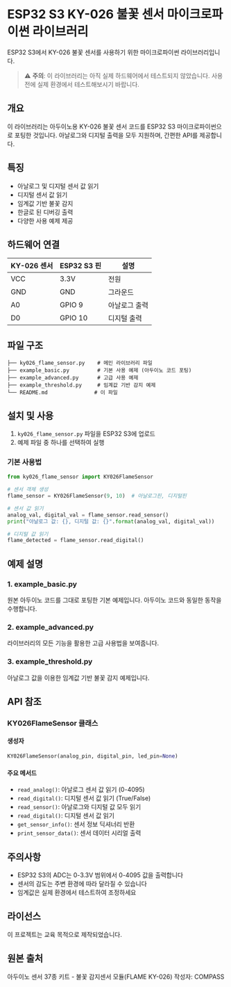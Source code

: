 # ESP32 S3 KY-026 불꽃 센서 마이크로파이썬 라이브러리

ESP32 S3에서 KY-026 불꽃 센서를 사용하기 위한 마이크로파이썬 라이브러리입니다.

> ⚠️ **주의**: 이 라이브러리는 아직 실제 하드웨어에서 테스트되지 않았습니다. 사용 전에 실제 환경에서 테스트해보시기 바랍니다.

## 개요

이 라이브러리는 아두이노용 KY-026 불꽃 센서 코드를 ESP32 S3 마이크로파이썬으로 포팅한 것입니다. 아날로그와 디지털 출력을 모두 지원하며, 간편한 API를 제공합니다.

## 특징

- 아날로그 및 디지털 센서 값 읽기
- 디지털 센서 값 읽기
- 임계값 기반 불꽃 감지
- 한글로 된 디버깅 출력
- 다양한 사용 예제 제공

## 하드웨어 연결

| KY-026 센서 | ESP32 S3 핀 | 설명 |
|-------------|-------------|------|
| VCC | 3.3V | 전원 |
| GND | GND | 그라운드 |
| A0 | GPIO 9 | 아날로그 출력 |
| D0 | GPIO 10 | 디지털 출력 |

## 파일 구조

```
├── ky026_flame_sensor.py    # 메인 라이브러리 파일
├── example_basic.py         # 기본 사용 예제 (아두이노 코드 포팅)
├── example_advanced.py      # 고급 사용 예제
├── example_threshold.py     # 임계값 기반 감지 예제
└── README.md               # 이 파일
```

## 설치 및 사용

1. `ky026_flame_sensor.py` 파일을 ESP32 S3에 업로드
2. 예제 파일 중 하나를 선택하여 실행

### 기본 사용법

```python
from ky026_flame_sensor import KY026FlameSensor

# 센서 객체 생성
flame_sensor = KY026FlameSensor(9, 10)  # 아날로그핀, 디지털핀

# 센서 값 읽기
analog_val, digital_val = flame_sensor.read_sensor()
print("아날로그 값: {}, 디지털 값: {}".format(analog_val, digital_val))

# 디지털 값 읽기
flame_detected = flame_sensor.read_digital()
```

## 예제 설명

### 1. example_basic.py
원본 아두이노 코드를 그대로 포팅한 기본 예제입니다. 아두이노 코드와 동일한 동작을 수행합니다.

### 2. example_advanced.py
라이브러리의 모든 기능을 활용한 고급 사용법을 보여줍니다.

### 3. example_threshold.py
아날로그 값을 이용한 임계값 기반 불꽃 감지 예제입니다.

## API 참조

### KY026FlameSensor 클래스

#### 생성자
```python
KY026FlameSensor(analog_pin, digital_pin, led_pin=None)
```

#### 주요 메서드

- `read_analog()`: 아날로그 센서 값 읽기 (0-4095)
- `read_digital()`: 디지털 센서 값 읽기 (True/False)
- `read_sensor()`: 아날로그와 디지털 값 모두 읽기
- `read_digital()`: 디지털 센서 값 읽기
- `get_sensor_info()`: 센서 정보 딕셔너리 반환
- `print_sensor_data()`: 센서 데이터 시리얼 출력

## 주의사항

- ESP32 S3의 ADC는 0-3.3V 범위에서 0-4095 값을 출력합니다
- 센서의 감도는 주변 환경에 따라 달라질 수 있습니다
- 임계값은 실제 환경에서 테스트하여 조정하세요

## 라이선스

이 프로젝트는 교육 목적으로 제작되었습니다.

## 원본 출처

아두이노 센서 37종 키트 - 불꽃 감지센서 모듈(FLAME KY-026)
작성자: COMPASS